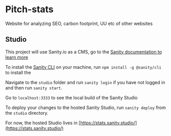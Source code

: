 # Pitch-stats
Website for analyzing SEO, carbon footprint, UU etc of other websites


## Studio

This project will use Sanity.io as a CMS, go to the [Sanity documentation to learn more](https://www.sanity.io/docs/sanity-studio)

To install the [Sanity CLI](https://www.sanity.io/docs/getting-started-with-sanity-cli) on your machine, run `npm install -g @sanity/cli` to install the 

Navigate to the `studio` folder and run `sanity login` if you have not logged in and then run `sanity start`. 

Go to `localhost:3333` to see the local build of the Sanity Studio

To deploy your changes to the hosted Sanity Studio, run `sanity deploy` from the `studio` directory. 

For now, the hosted Studio lives in  [https://stats.sanity.studio/](https://stats.sanity.studio/)
